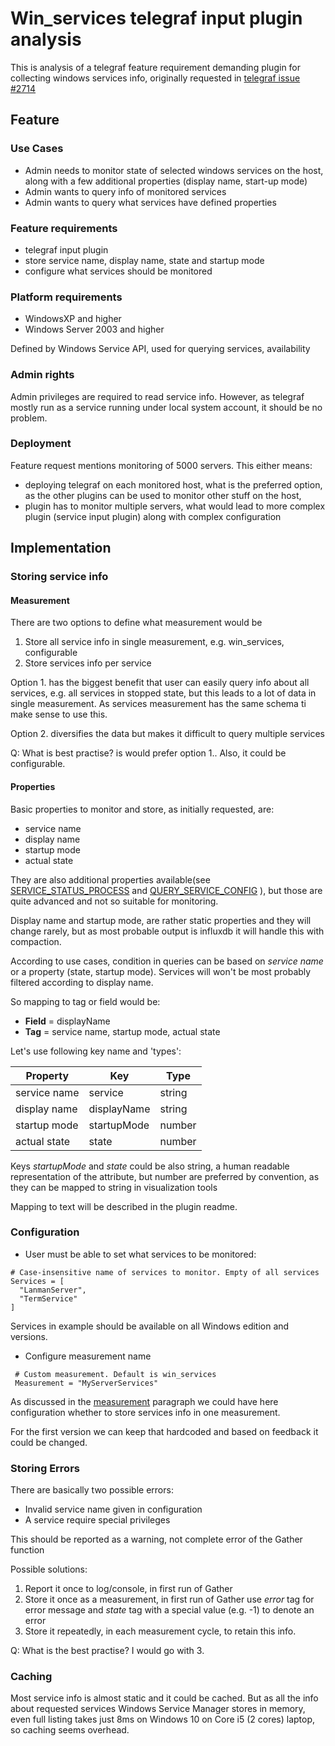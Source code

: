 #  Win_services telegraf input plugin analysis
This is analysis of a telegraf feature requirement demanding plugin for collecting windows services info,
originally requested in [telegraf issue #2714](https://github.com/influxdata/telegraf/issues/2714)

## Feature
### Use Cases
- Admin needs to monitor state of selected windows services on the host, along with a few additional properties (display name, start-up mode)
- Admin wants to query info of monitored services
- Admin wants to query what services have defined properties

### Feature requirements
 * telegraf input plugin
 * store service name, display name, state and startup mode
 * configure what services should be monitored
 
### Platform requirements
 * WindowsXP and higher 
 * Windows Server 2003 and higher
 
 Defined by Windows Service API, used for querying services, availability

### Admin rights
Admin privileges are required to read service info. However, as telegraf mostly run as a service running under local system account, it should be no problem.

### Deployment
Feature request mentions monitoring of 5000 servers. This either means:
* deploying telegraf on each monitored host, what is the preferred option, as the other plugins can be used to monitor other stuff on the host,
* plugin has to monitor multiple servers, what would lead to more complex plugin (service input plugin) along with complex configuration

## Implementation
### Storing service info
#### Measurement
There are two options to define what measurement would be
1. Store all service info in single measurement, e.g. win_services, configurable
2. Store services info per service

Option 1. has the biggest benefit that user can easily query info about all services, e.g. all services in stopped state, but this leads to a lot of data in single measurement. As services measurement has the same schema ti make sense to use this.

Option 2. diversifies the data but makes it difficult to query multiple services

Q: What is best practise? is would prefer option 1.. Also, it could be configurable.

#### Properties

Basic properties to monitor and store, as initially requested, are:
 * service name
 * display name
 * startup mode 
 * actual state
 
 They are also additional properties available(see [SERVICE_STATUS_PROCESS](https://msdn.microsoft.com/en-us/library/windows/desktop/ms685992(v=vs.85).aspx) and [QUERY_SERVICE_CONFIG](https://msdn.microsoft.com/en-us/library/windows/desktop/ms684950(v=vs.85).aspx) ), but those are quite advanced and not so suitable for monitoring.
 
 Display name and startup mode, are rather static properties and they will change rarely, but as most probable output is influxdb it will handle this with compaction.
 
According to use cases, condition in queries can be based on _service name_ or a property (state, startup mode).
Services will won't be most probably filtered according to display name. 

So mapping to tag or field would be:

* **Field** = displayName
* **Tag** = service name, startup mode, actual state

 Let's use following key name and 'types':
 
 Property|Key | Type
  ---- |----- | ---
 service name| service | string
 display name| displayName | string
 startup mode| startupMode | number
 actual state| state | number

Keys _startupMode_ and _state_ could be also string, a human readable representation of the attribute, but number are preferred by convention, as they can be mapped to string in visualization tools

Mapping to text will be described in the plugin readme.

 ### Configuration
 * User must be able to set what services to be monitored:
  ````
  # Case-insensitive name of services to monitor. Empty of all services
  Services = [
    "LanmanServer",
    "TermService"
  ]
 ````
Services in example should be available on all Windows edition and versions. 
 
 * Configure measurement name
  ````
   # Custom measurement. Default is win_services
   Measurement = "MyServerServices"
  ````
   As discussed in the [measurement]((#measurement)) paragraph we could have here configuration whether to store services info in one measurement.
  
   For the first version we can keep that hardcoded and based on feedback it could be changed.
 
 ### Storing Errors
  There are basically two possible errors:
  * Invalid service name given in configuration
  * A service require special privileges
  
  This should be reported as a warning, not complete error of the Gather function
  
  Possible solutions:
  1. Report it once to log/console, in first run of Gather 
  2. Store it once as a measurement, in first run of Gather
     use _error_ tag for error message and _state_ tag with a special value (e.g. -1) to denote an error  
  3. Store it repeatedly, in each measurement cycle, to retain this info.
   
   Q: What is the best practise? I would go with 3.
      
 ### Caching
  Most service info is almost static and it could be cached. But as all the info about requested services Windows Service Manager stores in memory, even full listing takes just 8ms on Windows 10 on Core i5 (2 cores) laptop,
  so caching seems overhead.